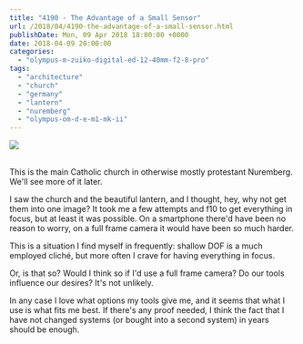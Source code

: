 ```yaml
---
title: "4190 - The Advantage of a Small Sensor"
url: /2018/04/4190-the-advantage-of-a-small-sensor.html
publishDate: Mon, 09 Apr 2018 18:00:00 +0000
date: 2018-04-09 20:00:00
categories: 
  - "olympus-m-zuiko-digital-ed-12-40mm-f2-8-pro"
tags: 
  - "architecture"
  - "church"
  - "germany"
  - "lantern"
  - "nuremberg"
  - "olympus-om-d-e-m1-mk-ii"
---
```

<div class="container">
<div class="center"><a target="_blank" href="https://d25zfm9zpd7gm5.cloudfront.net/1200x1200/2017/20170618_194910_lr.jpg"><img class="webfeedsFeaturedVisual" src="https://d25zfm9zpd7gm5.cloudfront.net/0600x0600/2017/20170618_194910_lr.jpg" /></a></div>
</div>
<br />

This is the main Catholic church in otherwise mostly protestant Nuremberg. We'll see more of it later.

I saw the church and the beautiful lantern, and I thought, hey, why not get them into one image? It took me a few attempts and f10 to get everything in focus, but at least it was possible. On a smartphone there'd have been no reason to worry, on a full frame camera it would have been so much harder.

This is a situation I find myself in frequently: shallow DOF is a much employed cliché, but more often I crave for having everything in focus. 

Or, is that so? Would I think so if I'd use a full frame camera? Do our tools influence our desires? It's not unlikely.

In any case I love what options my tools give me, and it seems that what I use is what fits me best. If there's any proof needed, I think the fact that I have not changed systems (or bought into a second system) in years should be enough. 
